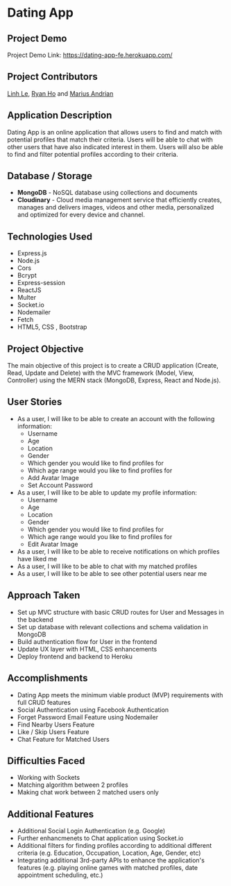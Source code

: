 # Dating App

## Project Demo
Project Demo Link: https://dating-app-fe.herokuapp.com/

## Project Contributors
[Linh Le](https://github.com/linhkhanh), [Ryan Ho](https://github.com/ryanjho) and [Marius Andrian](https://github.com/mariusandrian)

## Application Description
Dating App is an online application that allows users to find and match with potential profiles that match their criteria. Users will be able to chat with other users that have also indicated interest in them. Users will also be able to find and filter potential profiles according to their criteria.


## Database / Storage
* **MongoDB** - NoSQL database using collections and documents
* **Cloudinary** - Cloud media management service that efficiently creates, manages and delivers images, videos and other media, personalized and optimized for every device and channel.


## Technologies Used
* Express.js
* Node.js
* Cors
* Bcrypt
* Express-session
* ReactJS
* Multer
* Socket.io
* Nodemailer
* Fetch
* HTML5, CSS , Bootstrap


## Project Objective
The main objective of this project is to create a CRUD application (Create, Read, Update and Delete) with the MVC framework (Model, View, Controller) using the MERN stack (MongoDB, Express, React and Node.js).

## User Stories
* As a user, I will like to be able to create an account with the following information:
    * Username
    * Age
    * Location
    * Gender
    * Which gender you would like to find profiles for
    * Which age range would you like to find profiles for
    * Add Avatar Image
    * Set Account Password
* As a user, I will like to be able to update my profile information:
    * Username
    * Age
    * Location
    * Gender
    * Which gender you would like to find profiles for
    * Which age range would you like to find profiles for
    * Edit Avatar Image
* As a user, I will like to be able to receive notifications on which profiles have liked me
* As a user, I will like to be able to chat with my matched profiles
* As a user, I will like to be able to see other potential users near me
  

## Approach Taken
* Set up MVC structure with basic CRUD routes for User and Messages in the backend
* Set up database with relevant collections and schema validation in MongoDB 
* Build authentication flow for User in the frontend
* Update UX layer with HTML, CSS enhancements
* Deploy frontend and backend to Heroku

## Accomplishments
* Dating App meets the minimum viable product (MVP) requirements with full CRUD features
* Social Authentication using Facebook Authentication
* Forget Password Email Feature using Nodemailer
* Find Nearby Users Feature
* Like / Skip Users Feature
* Chat Feature for Matched Users

## Difficulties Faced
* Working with Sockets
* Matching algorithm between 2 profiles
* Making chat work between 2 matched users only

## Additional Features
* Additional Social Login Authentication (e.g. Google)
* Further enhancmenets to Chat application using Socket.io
* Additional filters for finding profiles according to additional different criteria (e.g. Education, Occupation, Location, Age, Gender, etc)
* Integrating additional 3rd-party APIs to enhance the application's features (e.g. playing online games with matched profiles, date appointment scheduling, etc.)





